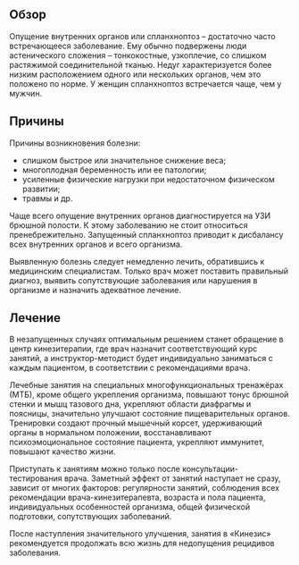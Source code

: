 ## Обзор

Опущение внутренних органов или спланхноптоз – достаточно часто встречающееся заболевание. Ему обычно подвержены люди астенического сложения – тонкокостные, узкоплечие, со слишком растяжимой соединительной тканью. Недуг характеризуется более низким расположением одного или нескольких органов, чем это положено по норме. У женщин спланхноптоз встречается чаще, чем у мужчин.

## Причины

Причины возникновения болезни:

*   слишком быстрое или значительное снижение веса;
*   многоплодная беременность или ее патологии;
*   усиленные физические нагрузки при недостаточном физическом развитии;
*   травмы и др.

Чаще всего опущение внутренних органов диагностируется на УЗИ брюшной полости. К этому заболеванию не стоит относиться пренебрежительно. Запущенный спланхноптоз приводит к дисбалансу всех внутренних органов и всего организма.

Выявленную болезнь следует немедленно лечить, обратившись к медицинским специалистам. Только врач может поставить правильный диагноз, выявить сопутствующие заболевания или нарушения в организме и назначить адекватное лечение.

## Лечение

В незапущенных случаях оптимальным решением станет обращение в центр кинезитерапии, где врач назначит соответствующий курс занятий, а инструктор-методист будет индивидуально заниматься с каждым пациентом, в соответствии с рекомендациями врача.

Лечебные занятия на специальных многофункциональных тренажёрах (МТБ), кроме общего укрепления организма, повышают тонус брюшной стенки и мышц тазового дна, укрепляют области диафрагмы и поясницы, значительно улучшают состояние пищеварительных органов. Тренировки создают прочный мышечный корсет, удерживающий органы в нормальном положении, восстанавливают психоэмоциональное состояние пациента, укрепляют иммунитет, повышают качество жизни.

Приступать к занятиям можно только после консультации-тестирования врача. Заметный эффект от занятий наступает не сразу, зависит от многих факторов: регулярности занятий, соблюдения всех рекомендации врача-кинезитерапевта, возраста и пола пациента, индивидуальных особенностей организма, общей физической подготовки, сопутствующих заболеваний.

После наступления значительного улучшения, занятия в «Кинезис» рекомендуется продолжать всю жизнь для недопущения рецидивов заболевания.